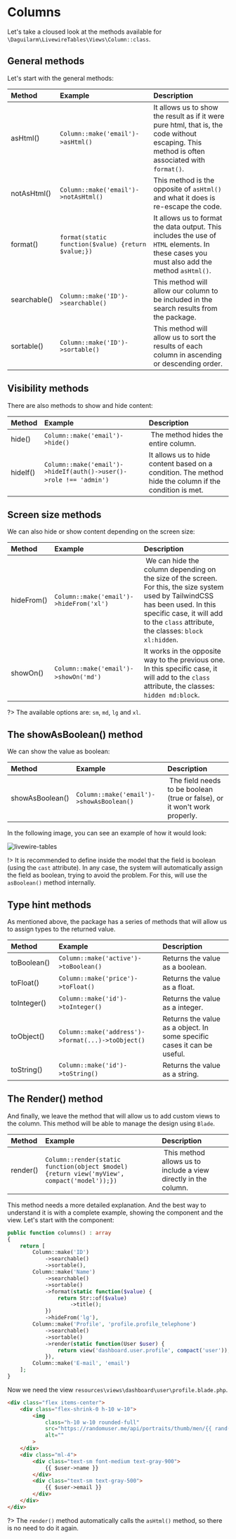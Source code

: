 # Columns

Let's take a cloused look at the methods available for `\Daguilarm\LivewireTables\Views\Column::class`. 

## General methods 

Let's start with the general methods:

| Method | Example | Description |
| :---------- |:------------| :-----------| 
|asHtml() | `Column::make('email')->asHtml()` | It allows us to show the result as if it were pure html, that is, the code without escaping. This method is often associated with `format()`. |
| notAsHtml() | `Column::make('email')->notAsHtml()` | This method is the opposite of `asHtml()` and what it does is re-escape the code. |
| format() | `format(static function($value) {return $value;})` | It allows us to format the data output. This includes the use of `HTML` elements. In these cases you must also add the method `asHtml()`. |
| searchable() | `Column::make('ID')->searchable()` | This method will allow our column to be included in the search results from the package. |
| sortable() | `Column::make('ID')->sortable()` | This method will allow us to sort the results of each column in ascending or descending order. | 

## Visibility methods

There are also methods to show and hide content:

| Method | Example | Description |
| :---------- |:------------| :-----------| 
| hide() | `Column::make('email')->hide()` | The method hides the entire column. |
| hideIf() | `Column::make('email')->hideIf(auth()->user()->role !== 'admin')` | It allows us to hide content based on a condition. The method hide the column if the condition is met. |

## Screen size methods

We can also hide or show content depending on the screen size:

| Method | Example | Description |
| :---------- |:------------| :-----------| 
| hideFrom() | `Column::make('email')->hideFrom('xl')` | We can hide the column depending on the size of the screen. For this, the size system used by TailwindCSS has been used. In this specific case, it will add to the `class` attribute, the classes: `block xl:hidden`. |
| showOn() | `Column::make('email')->showOn('md')` | It works in the opposite way to the previous one. In this specific case, it will add to the `class` attribute, the classes: `hidden md:block`. |

?> The available options are: `sm`, `md`, `lg` and `xl`.

## The showAsBoolean() method

We can show the value as boolean:

| Method | Example | Description |
| :---------- |:------------| :-----------| 
| showAsBoolean() | `Column::make('email')->showAsBoolean()` | The field needs to be boolean (true or false), or it won't work properly. |

In the following image, you can see an example of how it would look:

![livewire-tables](../../../_media/boolean.png ':class=thumbnail')

!> It is recommended to define inside the model that the field is boolean (using the `cast` attribute). In any case, the system will automatically assign the field as boolean, trying to avoid the problem. For this, will use the `asBoolean()` method internally.

## Type hint methods 

As mentioned above, the package has a series of methods that will allow us to assign types to the returned value.

| Method | Example | Description |
| :---------- |:------------| :-----------| 
|toBoolean() | `Column::make('active')->toBoolean()` | Returns the value as a boolean. |
|toFloat() | `Column::make('price')->toFloat()` | Returns the value as a float. |
|toInteger() | `Column::make('id')->toInteger()` | Returns the value as a integer. |
|toObject() | `Column::make('address')->format(...)->toObject()` | Returns the value as a object. In some specific cases it can be useful. |
|toString() | `Column::make('id')->toString()` | Returns the value as a string. |

## The Render() method

And finally, we leave the method that will allow us to add custom views to the column. This method will be able to manage the design using `Blade`.

| Method | Example | Description |
| :---------- |:------------| :-----------| 
| render() | `Column::render(static function(object $model) {return view('myView', compact('model'));})` | This method allows us to include a view directly in the column. |

This method needs a more detailed explanation. And the best way to understand it is with a complete example, showing the component and the view. Let's start with the component:

```php 
public function columns() : array
{
    return [
        Column::make('ID')
            ->searchable()
            ->sortable(),
        Column::make('Name')
            ->searchable()
            ->sortable()
            ->format(static function($value) {
                return Str::of($value)
                    ->title();
            })
            ->hideFrom('lg'),
        Column::make('Profile', 'profile.profile_telephone')
            ->searchable()
            ->sortable()
            ->render(static function(User $user) {
                return view('dashboard.user.profile', compact('user'));
            }),
        Column::make('E-mail', 'email')
    ];
}
```

Now we need the view `resources\views\dashboard\user\profile.blade.php`.

```html 
<div class="flex items-center">
    <div class="flex-shrink-0 h-10 w-10">
        <img
            class="h-10 w-10 rounded-full"
            src="https://randomuser.me/api/portraits/thumb/men/{{ rand(1, 100) }}.jpg"
            alt=""
        >
    </div>
    <div class="ml-4">
        <div class="text-sm font-medium text-gray-900">
            {{ $user->name }}
        </div>
        <div class="text-sm text-gray-500">
            {{ $user->email }}
        </div>
    </div>
</div>
```

?> The `render()` method automatically calls the `asHtml()` method, so there is no need to do it again.
